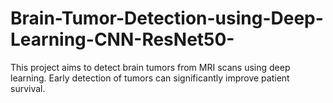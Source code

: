 # Brain-Tumor-Detection-using-Deep-Learning-CNN-ResNet50-
This project aims to detect brain tumors from MRI scans using deep learning. Early detection of tumors can significantly improve patient survival.
